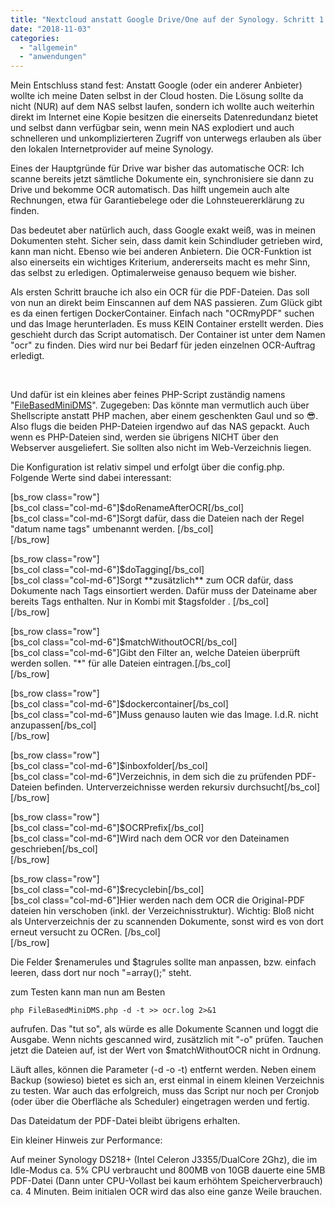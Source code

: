 ```yaml
---
title: "Nextcloud anstatt Google Drive/One auf der Synology. Schritt 1: OCR"
date: "2018-11-03"
categories: 
  - "allgemein"
  - "anwendungen"
---
```


Mein Entschluss stand fest: Anstatt Google (oder ein anderer Anbieter) wollte ich meine Daten selbst in der Cloud hosten. Die Lösung sollte da nicht (NUR) auf dem NAS selbst laufen, sondern ich wollte auch weiterhin direkt im Internet eine Kopie besitzen die einerseits Datenredundanz bietet und selbst dann verfügbar sein, wenn mein NAS explodiert und auch schnelleren und unkomplizierteren Zugriff von unterwegs erlauben als über den lokalen Internetprovider auf meine Synology.

Eines der Hauptgründe für Drive war bisher das automatische OCR: Ich scanne bereits jetzt sämtliche Dokumente ein, synchronisiere sie dann zu Drive und bekomme OCR automatisch. Das hilft ungemein auch alte Rechnungen, etwa für Garantiebelege oder die Lohnsteuererklärung zu finden.

Das bedeutet aber natürlich auch, dass Google exakt weiß, was in meinen Dokumenten steht. Sicher sein, dass damit kein Schindluder getrieben wird, kann man nicht. Ebenso wie bei anderen Anbietern. Die OCR-Funktion ist also einerseits ein wichtiges Kriterium, andererseits macht es mehr Sinn, das selbst zu erledigen. Optimalerweise genauso bequem wie bisher.

Als ersten Schritt brauche ich also ein OCR für die PDF-Dateien. Das soll von nun an direkt beim Einscannen auf dem NAS passieren. Zum Glück gibt es da einen fertigen DockerContainer. Einfach nach "OCRmyPDF" suchen und das Image herunterladen. Es muss KEIN Container erstellt werden. Dies geschieht durch das Script automatisch. Der Container ist unter dem Namen "ocr" zu finden. Dies wird nur bei Bedarf für jeden einzelnen OCR-Auftrag erledigt.

 

Und dafür ist ein kleines aber feines PHP-Script zuständig namens "[FileBasedMiniDMS](https://github.com/stweiss/FileBasedMiniDMS/blob/master/FileBasedMiniDMS.php)". Zugegeben: Das könnte man vermutlich auch über Shellscripte anstatt PHP machen, aber einem geschenkten Gaul und so 😎. Also flugs die beiden PHP-Dateien irgendwo auf das NAS gepackt. Auch wenn es PHP-Dateien sind, werden sie übrigens NICHT über den Webserver ausgeliefert. Sie sollten also nicht im Web-Verzeichnis liegen.

Die Konfiguration ist relativ simpel und erfolgt über die config.php. Folgende Werte sind dabei interessant:

\[bs\_row class="row"\]  
\[bs\_col class="col-md-6"\]$doRenameAfterOCR\[/bs\_col\]  
\[bs\_col class="col-md-6"\]Sorgt dafür, dass die Dateien nach der Regel "datum name tags" umbenannt werden. \[/bs\_col\]  
\[/bs\_row\]

\[bs\_row class="row"\]  
\[bs\_col class="col-md-6"\]$doTagging\[/bs\_col\]  
\[bs\_col class="col-md-6"\]Sorgt \*\*zusätzlich\*\* zum OCR dafür, dass Dokumente nach Tags einsortiert werden. Dafür muss der Dateiname aber bereits Tags enthalten. Nur in Kombi mit $tagsfolder . \[/bs\_col\]  
\[/bs\_row\]

\[bs\_row class="row"\]  
\[bs\_col class="col-md-6"\]$matchWithoutOCR\[/bs\_col\]  
\[bs\_col class="col-md-6"\]Gibt den Filter an, welche Dateien überprüft werden sollen. "\*" für alle Dateien eintragen.\[/bs\_col\]  
\[/bs\_row\]

\[bs\_row class="row"\]  
\[bs\_col class="col-md-6"\]$dockercontainer\[/bs\_col\]  
\[bs\_col class="col-md-6"\]Muss genauso lauten wie das Image. I.d.R. nicht anzupassen\[/bs\_col\]  
\[/bs\_row\]

\[bs\_row class="row"\]  
\[bs\_col class="col-md-6"\]$inboxfolder\[/bs\_col\]  
\[bs\_col class="col-md-6"\]Verzeichnis, in dem sich die zu prüfenden PDF-Dateien befinden. Unterverzeichnisse werden rekursiv durchsucht\[/bs\_col\]  
\[/bs\_row\]

\[bs\_row class="row"\]  
\[bs\_col class="col-md-6"\]$OCRPrefix\[/bs\_col\]  
\[bs\_col class="col-md-6"\]Wird nach dem OCR vor den Dateinamen geschrieben\[/bs\_col\]  
\[/bs\_row\]

\[bs\_row class="row"\]  
\[bs\_col class="col-md-6"\]$recyclebin\[/bs\_col\]  
\[bs\_col class="col-md-6"\]Hier werden nach dem OCR die Original-PDF dateien hin verschoben (inkl. der Verzeichnisstruktur). Wichtig: Bloß nicht als Unterverzeichnis der zu scannenden Dokumente, sonst wird es von dort erneut versucht zu OCRen. \[/bs\_col\]  
\[/bs\_row\]

Die Felder $renamerules und $tagrules sollte man anpassen, bzw. einfach leeren, dass dort nur noch "=array();" steht.

zum Testen kann man nun am Besten

```
php FileBasedMiniDMS.php -d -t >> ocr.log 2>&1
```

aufrufen. Das "tut so", als würde es alle Dokumente Scannen und loggt die Ausgabe. Wenn nichts gescanned wird, zusätzlich mit "-o" prüfen. Tauchen jetzt die Dateien auf, ist der Wert von $matchWithoutOCR nicht in Ordnung.

Läuft alles, können die Parameter (-d -o -t) entfernt werden. Neben einem Backup (sowieso) bietet es sich an, erst einmal in einem kleinen Verzeichnis zu testen. War auch das erfolgreich, muss das Script nur noch per Cronjob (oder über die Oberfläche als Scheduler) eingetragen werden und fertig.

Das Dateidatum der PDF-Datei bleibt übrigens erhalten.

Ein kleiner Hinweis zur Performance:

Auf meiner Synology DS218+ (Intel Celeron J3355/DualCore 2Ghz), die im Idle-Modus ca. 5% CPU verbraucht und 800MB von 10GB dauerte eine 5MB PDF-Datei (Dann unter CPU-Vollast bei kaum erhöhtem Speicherverbrauch) ca. 4 Minuten. Beim initialen OCR wird das also eine ganze Weile brauchen.
